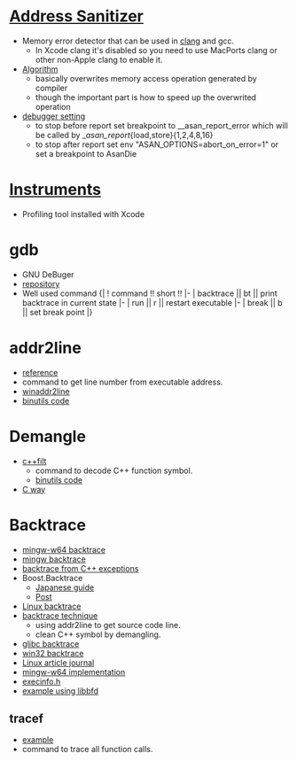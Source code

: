 # [Address Sanitizer](https://code.google.com/p/address-sanitizer/)
* Memory error detector that can be used in [clang](http://clang.llvm.org/docs/AddressSanitizer.html) and gcc.
  * In Xcode clang it's disabled so you need to use MacPorts clang or other non-Apple clang to enable it.
* [Algorithm](https://code.google.com/p/address-sanitizer/wiki/AddressSanitizerAlgorithm)
  * basically overwrites memory access operation generated by compiler
  * though the important part is how to speed up the overwrited operation
* [debugger setting](https://code.google.com/p/address-sanitizer/wiki/AddressSanitizer#gdb)
  * to stop before report set breakpoint to __asan_report_error which will be called by __asan_report_{load,store}{1,2,4,8,16}
  * to stop after report set env "ASAN_OPTIONS=abort_on_error=1" or set a breakpoint to AsanDie

# [Instruments](http://developer.apple.com/library/mac/documentation/DeveloperTools/Conceptual/InstrumentsUserGuide/Introduction/Introduction.html)
* Profiling tool installed with Xcode

# gdb
* GNU DeBuger
* [repository](http://sourceware.org/git/?p=gdb.git)
* Well used command
{|
! command !! short !!
|-
| backtrace || bt || print backtrace in current state
|-
| run || r || restart executable
|-
| break || b || set break point 
|}

# addr2line
* [reference](http://linux.die.net/man/1/addr2line)
* command to get line number from executable address.
* [winaddr2line](https://code.google.com/p/winaddr2line/)
* [binutils code](http://sourceware.org/git/?p=binutils.git;a=blob;f=binutils/addr2line.c)

# Demangle
* [c++filt](http://sourceware.org/binutils/docs-2.16/binutils/c_002b_002bfilt.html)
  * command to decode C++ function symbol.
  * [binutils code](http://sourceware.org/git/?p=binutils.git;a=blob;f=binutils/cxxfilt.c)
* [C way](http://0xcc.net/blog/archives/000095.html)

# Backtrace
* [mingw-w64 backtrace](http://www.mail-archive.com/mingw-w64-public@lists.sourceforge.net/msg02159.html)
* [mingw backtrace](https://code.google.com/p/backtrace-mingw/)
* [backtrace from C++ exceptions](http://d.hatena.ne.jp/rti7743/20110109/1294605380)
* Boost.Backtrace
  * [Japanese guide](http://d.hatena.ne.jp/faith_and_brave/20101022/1287731209)
  * [Post](http://article.gmane.org/gmane.comp.lib.boost.devel/209982)
* [Linux backtrace](http://xtargets.com/2010/08/11/generate-c-backtrace-under-linux/)
* [backtrace technique](http://0xcc.net/blog/archives/000067.html)
  * using addr2line to get source code line.
  * clean C++ symbol by demangling.
* [glibc backtrace](http://www.gnu.org/software/libc/manual/html_node/Backtraces.html)
* [win32 backtrace](http://stackoverflow.com/questions/5693192/win32-backtrace-from-c-code)
* [Linux article journal](http://www.linuxjournal.com/article/6391)
* [mingw-w64 implementation](http://sourceforge.net/apps/trac/mingw-w64/browser/experimental/backtrace/backtrace.c)
* [execinfo.h](http://sourceforge.net/apps/trac/mingw-w64/browser/experimental/backtrace/execinfo.h)
* [example using libbfd](http://0xcc.net/blog/archives/000073.html)

## tracef
* [example](http://binary.nahi.to/tracef/)
* command to trace all function calls.